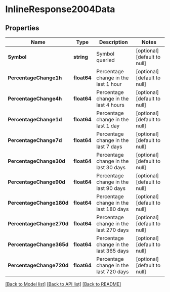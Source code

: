 # InlineResponse2004Data

## Properties
Name | Type | Description | Notes
------------ | ------------- | ------------- | -------------
**Symbol** | **string** | Symbol queried | [optional] [default to null]
**PercentageChange1h** | **float64** | Percentage change in the last 1 hour | [optional] [default to null]
**PercentageChange4h** | **float64** | Percentage change in the last 4 hours | [optional] [default to null]
**PercentageChange1d** | **float64** | Percentage change in the last 1 day | [optional] [default to null]
**PercentageChange7d** | **float64** | Percentage change in the last 7 days | [optional] [default to null]
**PercentageChange30d** | **float64** | Percentage change in the last 30 days | [optional] [default to null]
**PercentageChange90d** | **float64** | Percentage change in the last 90 days | [optional] [default to null]
**PercentageChange180d** | **float64** | Percentage change in the last 180 days | [optional] [default to null]
**PercentageChange270d** | **float64** | Percentage change in the last 270 days | [optional] [default to null]
**PercentageChange365d** | **float64** | Percentage change in the last 365 days | [optional] [default to null]
**PercentageChange720d** | **float64** | Percentage change in the last 720 days | [optional] [default to null]

[[Back to Model list]](../README.md#documentation-for-models) [[Back to API list]](../README.md#documentation-for-api-endpoints) [[Back to README]](../README.md)

